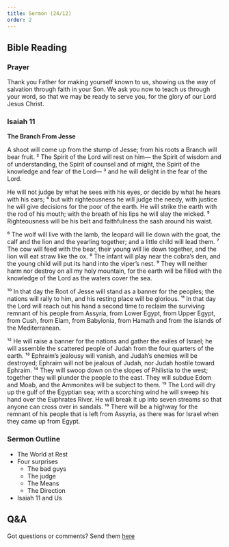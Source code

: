 ```yaml
---
title: Sermon (24/12)
order: 2
---
```


## Bible Reading

### Prayer
Thank you Father for making yourself known to us, showing us the way of salvation through faith in your Son. We ask you now to teach us through your word, so that we may be ready to serve you, for the glory of our Lord Jesus Christ. 


### Isaiah 11

**The Branch From Jesse**

A shoot will come up from the stump of Jesse;
from his roots a Branch will bear fruit.
² The Spirit of the Lord will rest on him—
the Spirit of wisdom and of understanding,
the Spirit of counsel and of might,
the Spirit of the knowledge and fear of the Lord—
³ and he will delight in the fear of the Lord.

He will not judge by what he sees with his eyes,
or decide by what he hears with his ears;
⁴ but with righteousness he will judge the needy,
with justice he will give decisions for the poor of the earth.
He will strike the earth with the rod of his mouth;
with the breath of his lips he will slay the wicked.
⁵ Righteousness will be his belt
and faithfulness the sash around his waist.

⁶ The wolf will live with the lamb,
the leopard will lie down with the goat,
the calf and the lion and the yearling together;
and a little child will lead them.
⁷ The cow will feed with the bear,
their young will lie down together,
and the lion will eat straw like the ox.
⁸ The infant will play near the cobra’s den,
and the young child will put its hand into the viper’s nest.
⁹ They will neither harm nor destroy
on all my holy mountain,
for the earth will be filled with the knowledge of the Lord
as the waters cover the sea.

¹⁰ In that day the Root of Jesse will stand as a banner for the peoples; the nations will rally to him, and his resting place will be glorious. ¹¹ In that day the Lord will reach out his hand a second time to reclaim the surviving remnant of his people from Assyria, from Lower Egypt, from Upper Egypt, from Cush, from Elam, from Babylonia, from Hamath and from the islands of the Mediterranean.

¹² He will raise a banner for the nations
and gather the exiles of Israel;
he will assemble the scattered people of Judah
from the four quarters of the earth.
¹³ Ephraim’s jealousy will vanish,
and Judah’s enemies will be destroyed;
Ephraim will not be jealous of Judah,
nor Judah hostile toward Ephraim.
¹⁴ They will swoop down on the slopes of Philistia to the west;
together they will plunder the people to the east.
They will subdue Edom and Moab,
and the Ammonites will be subject to them.
¹⁵ The Lord will dry up
the gulf of the Egyptian sea;
with a scorching wind he will sweep his hand
over the Euphrates River.
He will break it up into seven streams
so that anyone can cross over in sandals.
¹⁶ There will be a highway for the remnant of his people
that is left from Assyria,
as there was for Israel
when they came up from Egypt.




### Sermon Outline

- The World at Rest
- Four surprises
    - The bad guys
    - The judge
    - The Means
    - The Direction 
- Isaiah 11 and Us 



## Q&A
Got questions or comments? Send them [here](https://tinyurl.com/SGHACQuestionsAnswers)
